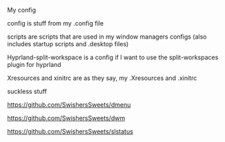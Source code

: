 My config

config is stuff from my .config file 

scripts are scripts that are used in my window managers configs (also includes startup scripts and .desktop files)

Hyprland-split-workspace is a config if I want to use the split-workspaces plugin for hyprland

Xresources and xinitrc are as they say, my .Xresources and .xinitrc


suckless stuff


https://github.com/SwishersSweets/dmenu

https://github.com/SwishersSweets/dwm

https://github.com/SwishersSweets/slstatus
